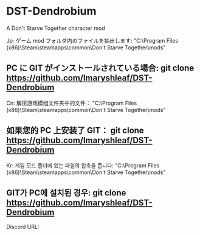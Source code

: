 # DST-Dendrobium
A Don't Starve Together character mod

Jp: 
ゲーム mod フォルダ内のファイルを抽出します: 
"C:\Program Files (x86)\Steam\steamapps\common\Don't Starve Together\mods"

PC に GIT がインストールされている場合:
git clone https://github.com/Imaryshleaf/DST-Dendrobium
--------------------------------------------------------------------------

Cn: 
解压游戏模组文件夹中的文件： 
"C:\Program Files (x86)\Steam\steamapps\common\Don't Starve Together\mods"

如果您的 PC 上安装了 GIT： 
git clone https://github.com/Imaryshleaf/DST-Dendrobium
--------------------------------------------------------------------------

Kr: 
게임 모드 폴더에 있는 파일의 압축을 풉니다: 
"C:\Program Files (x86)\Steam\steamapps\common\Don't Starve Together\mods"

GIT가 PC에 설치된 경우: 
git clone https://github.com/Imaryshleaf/DST-Dendrobium
--------------------------------------------------------------------------


Discord URL:

